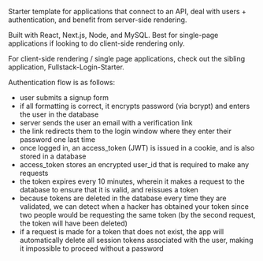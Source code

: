 Starter template for applications that connect to an API, deal with users + authentication, and benefit from server-side rendering. 

Built with React, Next.js, Node, and MySQL. Best for single-page applications if looking to do client-side rendering only. 

For client-side rendering / single page applications, check out the sibling application, Fullstack-Login-Starter.

Authentication flow is as follows:
- user submits a signup form
- if all formatting is correct, it encrypts password (via bcrypt) and enters the user in the database
- server sends the user an email with a verification link
- the link redirects them to the login window where they enter their password one last time
- once logged in, an access_token (JWT) is issued in a cookie, and is also stored in a database 
- access_token stores an encrypted user_id that is required to make any requests
- the token expires every 10 minutes, wherein it makes a request to the database to ensure that it is valid, and reissues a token
- because tokens are deleted in the database every time they are validated, we can detect when a hacker has obtained your token since two people would be requesting the same token (by the second request, the token will have been deleted)
- if a request is made for a token that does not exist, the app will automatically delete all session tokens associated with the user, making it impossible to proceed without a password
